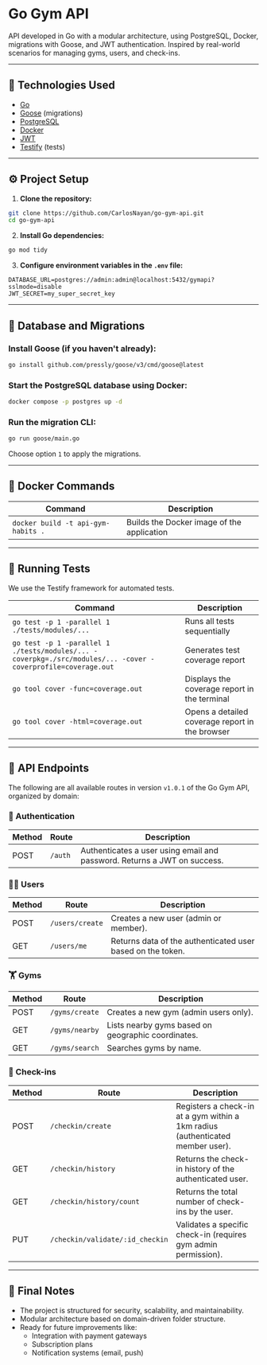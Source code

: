 # Go Gym API

API developed in Go with a modular architecture, using PostgreSQL, Docker, migrations with Goose, and JWT authentication. Inspired by real-world scenarios for managing gyms, users, and check-ins.

---

## 🚀 Technologies Used

- [Go](https://golang.org)
- [Goose](https://github.com/pressly/goose) (migrations)
- [PostgreSQL](https://www.postgresql.org/)
- [Docker](https://www.docker.com/)
- [JWT](https://jwt.io/)
- [Testify](https://github.com/stretchr/testify) (tests)

---

## ⚙️ Project Setup

1. **Clone the repository:**

```bash
git clone https://github.com/CarlosNayan/go-gym-api.git
cd go-gym-api
```

2. **Install Go dependencies:**

```bash
go mod tidy
```

3. **Configure environment variables in the `.env` file:**

```env
DATABASE_URL=postgres://admin:admin@localhost:5432/gymapi?sslmode=disable
JWT_SECRET=my_super_secret_key
```

---

## 🐘 Database and Migrations

### Install Goose (if you haven't already):

```bash
go install github.com/pressly/goose/v3/cmd/goose@latest
```

### Start the PostgreSQL database using Docker:

```bash
docker compose -p postgres up -d
```

### Run the migration CLI:

```bash
go run goose/main.go
```

Choose option `1` to apply the migrations.

---

## 🐳 Docker Commands

| Command                            | Description                                |
| ---------------------------------- | ------------------------------------------ |
| `docker build -t api-gym-habits .` | Builds the Docker image of the application |

---

## 🧪 Running Tests

We use the Testify framework for automated tests.

| Command                                                                                                      | Description                                     |
| ------------------------------------------------------------------------------------------------------------ | ----------------------------------------------- |
| `go test -p 1 -parallel 1 ./tests/modules/...`                                                               | Runs all tests sequentially                     |
| `go test -p 1 -parallel 1 ./tests/modules/... -coverpkg=./src/modules/... -cover -coverprofile=coverage.out` | Generates test coverage report                  |
| `go tool cover -func=coverage.out`                                                                           | Displays the coverage report in the terminal    |
| `go tool cover -html=coverage.out`                                                                           | Opens a detailed coverage report in the browser |

---

## 📡 API Endpoints

The following are all available routes in version `v1.0.1` of the Go Gym API, organized by domain:

### 🔐 Authentication

| Method | Route   | Description                                                              |
| ------ | ------- | ------------------------------------------------------------------------ |
| POST   | `/auth` | Authenticates a user using email and password. Returns a JWT on success. |

### 🧍‍♂️ Users

| Method | Route           | Description                                                |
| ------ | --------------- | ---------------------------------------------------------- |
| POST   | `/users/create` | Creates a new user (admin or member).                      |
| GET    | `/users/me`     | Returns data of the authenticated user based on the token. |

### 🏋️ Gyms

| Method | Route          | Description                                        |
| ------ | -------------- | -------------------------------------------------- |
| POST   | `/gyms/create` | Creates a new gym (admin users only).              |
| GET    | `/gyms/nearby` | Lists nearby gyms based on geographic coordinates. |
| GET    | `/gyms/search` | Searches gyms by name.                             |

### 📍 Check-ins

| Method | Route                           | Description                                                                    |
| ------ | ------------------------------- | ------------------------------------------------------------------------------ |
| POST   | `/checkin/create`               | Registers a check-in at a gym within a 1km radius (authenticated member user). |
| GET    | `/checkin/history`              | Returns the check-in history of the authenticated user.                        |
| GET    | `/checkin/history/count`        | Returns the total number of check-ins by the user.                             |
| PUT    | `/checkin/validate/:id_checkin` | Validates a specific check-in (requires gym admin permission).                 |

---

## 📌 Final Notes

- The project is structured for security, scalability, and maintainability.
- Modular architecture based on domain-driven folder structure.
- Ready for future improvements like:
  - Integration with payment gateways
  - Subscription plans
  - Notification systems (email, push)
